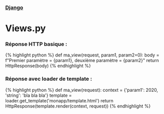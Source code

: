 ### [Django](index.html)
# Views.py

### Réponse HTTP basique :
{% highlight python %}
def ma_view(request, param1, param2=0):
    body = f"Premier paramètre = {param1}, deuxième paramètre = {param2}"
return HttpResponse(body)
{% endhighlight %}
  
### Réponse avec loader de template :
{% highlight python %}
def ma_view(request):
context = {'param1': 2020,
           'string': 'bla bla bla'}
template = loader.get_template('monapp/template.html')
return HttpResponse(template.render(context, request))
{% endhighlight %}
